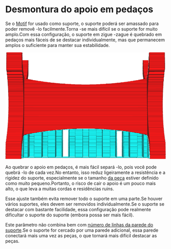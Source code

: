 Desmontura do apoio em pedaços
====
Se o [Motif](../support/support_pattern.md) for usado como suporte, o suporte poderá ser amassado para poder removê -lo facilmente.Torna -se mais difícil se o suporte for muito amplo.Com essa configuração, o suporte em zigue -zague é quebrado em pedaços mais fáceis de se destacar individualmente, mas que permanecem amplos o suficiente para manter sua estabilidade.

![Cada 8 linhas, uma linha de conexão é deixada de fora, o que quebra o suporte em pedaços](../../../articles/images/support_skip_some_zags.png)

Ao quebrar o apoio em pedaços, é mais fácil separá -lo, pois você pode quebrá -lo de cada vez.No entanto, isso reduz ligeiramente a resistência e a rigidez do suporte, especialmente se o tamanho [da peça](support_skip_zag_per_mm.md) estiver definido como muito pequeno.Portanto, o risco de cair o apoio é um pouco mais alto, o que leva a muitas cordas e residências ruins.

Esse ajuste também evita remover todo o suporte em uma parte.Se houver vários suportes, eles devem ser removidos individualmente.Se o suporte se destacar com bastante facilidade, essa configuração pode realmente dificultar o suporte do suporte (embora possa ser mais fácil).

Este parâmetro não combina bem com [número de linhas da parede do suporte](../support/support_wall_count.md).Se o suporte for cercado por uma parede adicional, essa parede conectará mais uma vez as peças, o que tornará mais difícil destacar as peças.
